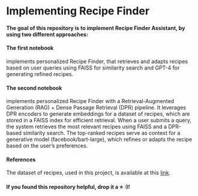 # Implementing Recipe Finder

#### The goal of this repository is to implement Recipe Finder Assistant, by using two different approaches:

#### The first notebook
implements personalized Recipe Finder, that retrieves and adapts recipes based on user queries using FAISS for similarity search and GPT-4 for generating refined recipes.

#### The second notebook
implements personalized Recipe Finder with a Retrieval-Augmented Generation (RAG) + Dense Passage Retrieval (DPR) pipeline. It leverages DPR encoders to generate embeddings for a dataset of recipes, which are stored in a FAISS index for efficient retrieval. When a user submits a query, the system retrieves the most relevant recipes using FAISS and a DPR-based similarity search. The top-ranked recipes serve as context for a generative model (facebook/bart-large), which refines or adapts the recipe based on the user’s preferences.

#### References
The dataset of recipes, used in this project, is available at this [link](https://raw.githubusercontent.com/tabatkins/recipe-db/master/db-recipes.json).

#### If you found this repository helpful, drop it a &#11088; :)!
